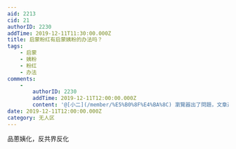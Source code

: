 ```yaml
---
aid: 2213
cid: 21
authorID: 2230
addTime: 2019-12-11T11:30:00.000Z
title: 启蒙粉红有启蒙姨粉的办法吗？
tags:
    - 启蒙
    - 姨粉
    - 粉红
    - 办法
comments:
    -
        authorID: 2230
        addTime: 2019-12-11T12:00:00.000Z
        content: '@[小二](/member/%E5%B0%8F%E4%BA%8C) 瀏覽器出了問題，文章還沒打完就莫名其妙地被發出去了，請刪除之。'
date: 2019-12-11T12:00:00.000Z
category: 无人区
---
```


品蔥姨化，反共界反化
